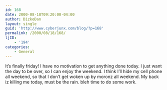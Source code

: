 ```yaml
---
id: 168
date: 2000-08-18T09:20:00-04:00
author: DizkoDan
layout: single
guid: 'http://www.cyberjunx.com/blog/?p=168'
permalink: /2000/08/18/168/
ljID:
    - '194'
categories:
    - General
---
```


It’s finally friday! I have no motivation to get anything done today. I just want the day to be over, so I can enjoy the weekend. I think I’ll hide my cell phone all weekend, so that I don’t get woken up by moronz all weekend. My back iz killing me today, must be the rain. bleh time to do some work.